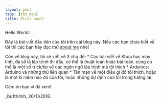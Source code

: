 ```yaml
---
layout: post
tags: [tản_mạn]
title: First post!
---
```


   Hello World!
   
   Đây là bài viết đầu tiên của tôi trên cái blog này. Nếu các bạn chưa biết về tôi thì các bạn hãy đọc thử [about me](/aboutme) nhé!
   
   Còn về blog này, tôi sẽ viết về 3 chủ đề:
       * Các bài viết về Khoa học máy tính, đa số là lập trình thi đấu, có thể là thuật toán hoặc bài toán, cũng có thể là một số trick/tip về các ngôn ngữ lập trình mà tôi thích
       * Arduinos: Arduino và những thứ liên quan
       * Tản mạn về một điều gì đó tôi thích, hoặc là một kỉ niệm nào đó của tôi, hoặc những dự định của tôi trong tương lai

   Cảm ơn bạn vì đã xem!
   
   _bu1th4nh, 26/11/2018.
    

